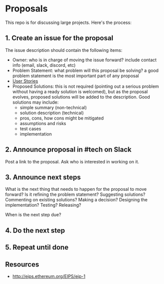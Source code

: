 # Proposals

This repo is for discussing large projects. Here's the process:

## 1. Create an issue for the proposal

The issue description should contain the following items:

- Owner: who is in charge of moving the issue forward? include contact info (email, slack, discord, etc)
- Problem Statement: what problem will this proposal be solving? a good problem statement is the most important part of any proposal
- [User Stories](https://en.wikipedia.org/wiki/User_story#Common_templates)
- Proposed Solutions: this is not required (pointing out a serious problem without having a ready solution is welcomed), but as the proposal evolves, proposed solutions will be added to the description. Good solutions may include:
  - simple summary (non-technical)
  - solution description  (technical)
  - pros, cons, how cons might be mitigated
  - assumptions and risks
  - test cases
  - implementation

## 2. Announce proposal in #tech on Slack

Post a link to the proposal. Ask who is interested in working on it.

## 3. Announce next steps

What is the next thing that needs to happen for the proposal to move forward? Is it refining the problem statement? Suggesting solutions? Commenting on existing solutions? Making a decision? Designing the implementation? Testing? Releasing?

When is the next step due?

## 4. Do the next step

## 5. Repeat until  done

## Resources

- http://eips.ethereum.org/EIPS/eip-1
